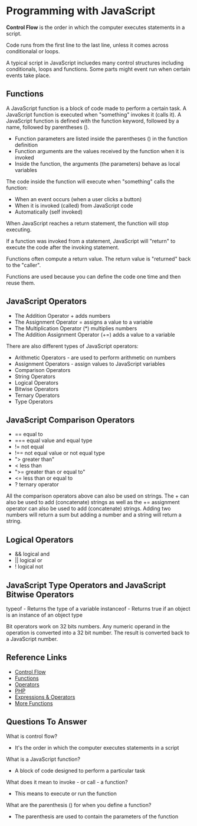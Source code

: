 # Programming with JavaScript

**Control Flow** is the order in which the computer executes statements in a script.  

Code runs from the first line to the last line, unless it comes across conditionalal or loops.

A typical script in JavaScript incluedes many control structures including conditionals, loops and functions. Some parts might event run when certain events take place. 

## Functions

A JavaScript function is a block of code made to perform a certain task. A JavaScript function is executed when "something" invokes it (calls it). A JavaScript function is defined with the function keyword, followed by a name, followed by parentheses ().

* Function parameters are listed inside the parentheses () in the function definition  
* Function arguments are the values received by the function when it is invoked  
* Inside the function, the arguments (the parameters) behave as local variables  

The code inside the function will execute when "something" calls the function:

* When an event occurs (when a user clicks a button)  
* When it is invoked (called) from JavaScript code  
* Automatically (self invoked)  

When JavaScript reaches a return statement, the function will stop executing.  

If a function was invoked from a statement, JavaScript will "return" to execute the code after the invoking statement.  

Functions often compute a return value. The return value is "returned" back to the "caller".

Functions are used because you can define the code one time and then reuse them.

## JavaScript Operators

* The Addition Operator + adds numbers  
* The Assignment Operator = assigns a value to a variable  
* The Multiplication Operator (*) multiplies numbers  
* The Addition Assignment Operator (+=) adds a value to a variable  

There are also different types of JavaScript operators:

* Arithmetic Operators - are used to perform arithmetic on numbers  
* Assignment Operators  - assign values to JavaScript variables  
* Comparison Operators  
* String Operators  
* Logical Operators  
* Bitwise Operators  
* Ternary Operators  
* Type Operators  

## JavaScript Comparison Operators

* ==	equal to  
* ===	equal value and equal type  
* !=	not equal  
* !==	not equal value or not equal type  
* ">	greater than"  
* <	less than  
* ">=	greater than or equal to"  
* <=	less than or equal to  
* ?	ternary operator  

All the comparison operators above can also be used on strings. The + can also be used to add (concatenate) strings as well as the += assignment operator can also be used to add (concatenate) strings. Adding two numbers will return a sum but adding a number and a string will return a string. 

## Logical Operators 

* &&	logical and  
* ||	logical or  
* !	logical not  

## JavaScript Type Operators and JavaScript Bitwise Operators

typeof	- Returns the type of a variable
instanceof	- Returns true if an object is an instance of an object type  

Bit operators work on 32 bits numbers. Any numeric operand in the operation is converted into a 32 bit number. The result is converted back to a JavaScript number.




## Reference Links

* [Control Flow](https://developer.mozilla.org/en-US/docs/Glossary/Control_flow)  
* [Functions](https://www.w3schools.com/js/js_functions.asp  
)  
* [Operators](https://www.w3schools.com/js/js_operators.asp)  
* [PHP](https://developer.mozilla.org/en-US/docs/Glossary/PHP)  
* [Expressions & Operators](https://developer.mozilla.org/en-US/docs/Web/JavaScript/Guide/Expressions_and_Operators)  
* [More Functions](https://developer.mozilla.org/en-US/docs/Web/JavaScript/Guide/Functions)  

## Questions To Answer

What is control flow?

* It's the order in which the computer executes statements in a script

What is a JavaScript function?

* A block of code designed to perform a particular task

What does it mean to invoke - or call - a function?

* This means to execute or run the function

What are the parenthesis () for when you define a function?

* The parenthesis are used to contain the parameters of the function
